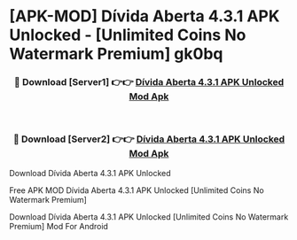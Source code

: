 # [APK-MOD] Dívida Aberta 4.3.1 APK Unlocked - [Unlimited Coins No Watermark Premium] gk0bq



<div align="center">
<h3>🔴 Download [Server1] 👉👉 <a href="https://momento.my/?title=Dívida_Aberta_4.3.1_APK_Unlocked">Dívida Aberta 4.3.1 APK Unlocked Mod Apk</a></h3><br>

<h3>🔴 Download [Server2] 👉👉 <a href="https://momento.my/?title=Dívida_Aberta_4.3.1_APK_Unlocked">Dívida Aberta 4.3.1 APK Unlocked Mod Apk</a></h3>
</div>



Download Dívida Aberta 4.3.1 APK Unlocked 

Free APK MOD Dívida Aberta 4.3.1 APK Unlocked [Unlimited Coins No Watermark Premium]

Download Dívida Aberta 4.3.1 APK Unlocked [Unlimited Coins No Watermark Premium] Mod For Android
